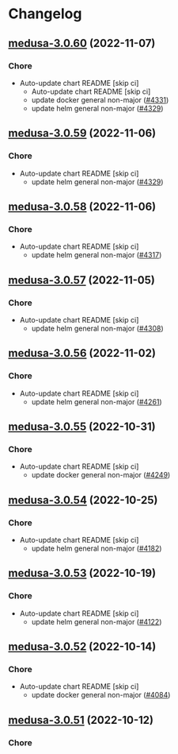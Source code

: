 # Changelog



## [medusa-3.0.60](https://github.com/truecharts/charts/compare/medusa-3.0.58...medusa-3.0.60) (2022-11-07)

### Chore

- Auto-update chart README [skip ci]
  - Auto-update chart README [skip ci]
  - update docker general non-major ([#4331](https://github.com/truecharts/charts/issues/4331))
  - update helm general non-major ([#4329](https://github.com/truecharts/charts/issues/4329))




## [medusa-3.0.59](https://github.com/truecharts/charts/compare/medusa-3.0.58...medusa-3.0.59) (2022-11-06)

### Chore

- Auto-update chart README [skip ci]
  - update helm general non-major ([#4329](https://github.com/truecharts/charts/issues/4329))




## [medusa-3.0.58](https://github.com/truecharts/charts/compare/medusa-3.0.57...medusa-3.0.58) (2022-11-06)

### Chore

- Auto-update chart README [skip ci]
  - update helm general non-major ([#4317](https://github.com/truecharts/charts/issues/4317))




## [medusa-3.0.57](https://github.com/truecharts/charts/compare/medusa-3.0.56...medusa-3.0.57) (2022-11-05)

### Chore

- Auto-update chart README [skip ci]
  - update helm general non-major ([#4308](https://github.com/truecharts/charts/issues/4308))




## [medusa-3.0.56](https://github.com/truecharts/charts/compare/medusa-3.0.55...medusa-3.0.56) (2022-11-02)

### Chore

- Auto-update chart README [skip ci]
  - update helm general non-major ([#4261](https://github.com/truecharts/charts/issues/4261))




## [medusa-3.0.55](https://github.com/truecharts/charts/compare/medusa-3.0.54...medusa-3.0.55) (2022-10-31)

### Chore

- Auto-update chart README [skip ci]
  - update docker general non-major ([#4249](https://github.com/truecharts/charts/issues/4249))




## [medusa-3.0.54](https://github.com/truecharts/charts/compare/medusa-3.0.53...medusa-3.0.54) (2022-10-25)

### Chore

- Auto-update chart README [skip ci]
  - update helm general non-major ([#4182](https://github.com/truecharts/charts/issues/4182))




## [medusa-3.0.53](https://github.com/truecharts/charts/compare/medusa-3.0.52...medusa-3.0.53) (2022-10-19)

### Chore

- Auto-update chart README [skip ci]
  - update helm general non-major ([#4122](https://github.com/truecharts/charts/issues/4122))




## [medusa-3.0.52](https://github.com/truecharts/charts/compare/medusa-3.0.51...medusa-3.0.52) (2022-10-14)

### Chore

- Auto-update chart README [skip ci]
  - update docker general non-major ([#4084](https://github.com/truecharts/charts/issues/4084))




## [medusa-3.0.51](https://github.com/truecharts/charts/compare/medusa-3.0.50...medusa-3.0.51) (2022-10-12)

### Chore
